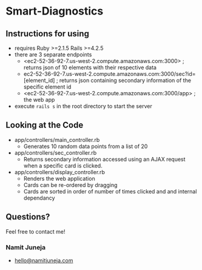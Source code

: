 # Smart-Diagnostics

## Instructions for using
- requires Ruby >=2.1.5 Rails >=4.2.5
- there are 3 separate endpoints 
  - <ec2-52-36-92-7.us-west-2.compute.amazonaws.com:3000> ; returns json of 10 elements with their respective data
  - ec2-52-36-92-7.us-west-2.compute.amazonaws.com:3000/sec?id=[element_id] ; returns json containing secondary information of the specific element id 
  - <ec2-52-36-92-7.us-west-2.compute.amazonaws.com:3000/app>  ; the web app
- execute `rails s` in the root directory to start the server

## Looking at the Code
- app/controllers/main_controller.rb
  - Generates 10 random data points from a list of 20
- app/controllers/sec_controller.rb
  - Returns secondary information accessed using an AJAX request when a specific card is clicked.
- app/controllers/display_controller.rb
  - Renders the web application
  - Cards can be re-ordered by dragging
  - Cards are sorted in order of number of times clicked and and internal dependancy


## Questions?
Feel free to contact me!

### Namit Juneja
* <hello@namitjuneja.com>

